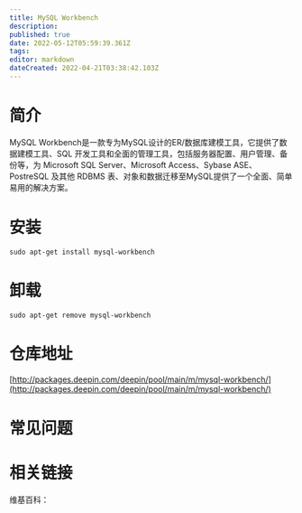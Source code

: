 ```yaml
---
title: MySQL Workbench
description: 
published: true
date: 2022-05-12T05:59:39.361Z
tags: 
editor: markdown
dateCreated: 2022-04-21T03:38:42.103Z
---
```


# 简介

MySQL Workbench是一款专为MySQL设计的ER/数据库建模工具，它提供了数据建模工具、SQL 开发工具和全面的管理工具，包括服务器配置、用户管理、备份等，为 Microsoft SQL Server、Microsoft Access、Sybase ASE、PostreSQL 及其他 RDBMS 表、对象和数据迁移至MySQL提供了一个全面、简单易用的解决方案。

# 安装

`sudo apt-get install mysql-workbench`

# 卸载

`sudo apt-get remove mysql-workbench`

# 仓库地址

[http://packages.deepin.com/deepin/pool/main/m/mysql-workbench/](http://packages.deepin.com/deepin/pool/main/m/mysql-workbench/)


# 常见问题


# 相关链接

维基百科：